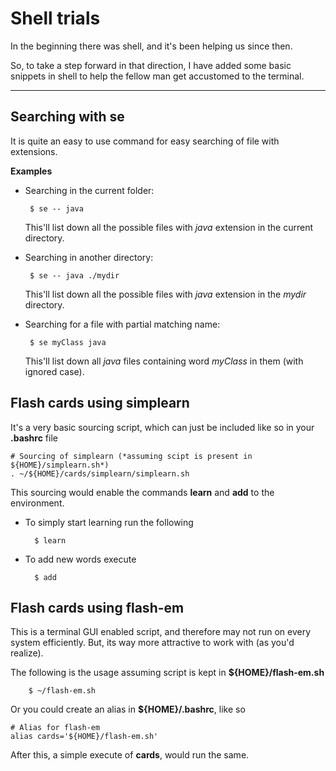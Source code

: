 #  **Shell trials**

In the beginning there was shell, and it's been helping us since then.

So, to take a step forward in that direction, I have added some basic snippets in shell to help the fellow man get accustomed to the terminal.

---

## Searching with **se**
It is quite an easy to use command for easy searching of file with extensions.

**Examples**

 - Searching in the current folder:

		$ se -- java
	
    This'll list down all the possible files with *java* extension in the current directory.

 - Searching in another directory: 

		$ se -- java ./mydir

   This'll list down all the possible files with *java* extension in the *mydir* directory.
   
 - Searching for a file with partial matching name:
	
		$ se myClass java
    This'll list down all *java* files containing word *myClass* in them (with ignored case).


## Flash cards using **simplearn**

It's a very basic sourcing script, which can just be included like so in your **.bashrc** file

    # Sourcing of simplearn (*assuming scipt is present in ${HOME}/simplearn.sh*)
    . ~/${HOME}/cards/simplearn/simplearn.sh

This sourcing would enable the commands **learn** and **add** to the environment.

- To simply start learning run the following

		$ learn

- To add new words execute

		$ add

## Flash cards using **flash-em**

This is a terminal GUI enabled script, and therefore may not run on every system efficiently. But, its
way more attractive to work with (as you'd realize).

The following is the usage assuming script is kept in **${HOME}/flash-em.sh**

		$ ~/flash-em.sh

Or you could create an alias in **${HOME}/.bashrc**, like so

    # Alias for flash-em
    alias cards='${HOME}/flash-em.sh'

After this, a simple execute of **cards**, would run the same.
